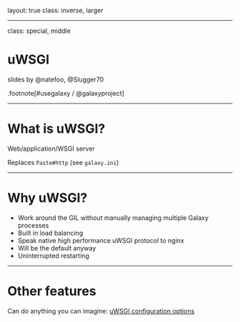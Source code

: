 layout: true
class: inverse, larger

---
class: special, middle
# uWSGI

slides by @natefoo, @Slugger70

.footnote[\#usegalaxy / @galaxyproject]

---
# What is uWSGI?

Web/application/WSGI server

Replaces `Paste#http` (see `galaxy.ini`)

---
# Why uWSGI?

- Work around the GIL without manually managing multiple Galaxy processes
- Built in load balancing
- Speak native high performance uWSGI protocol to nginx
- Will be the default anyway
- Uninterrupted restarting

---
# Other features

Can do anything you can imagine: [uWSGI configuration options](http://uwsgi-docs.readthedocs.io/en/latest/Options.html)

---
# How to use it

Add to `galaxy.ini`:
```ini
processes = 8
threads = 4
socket = 127.0.0.1:4001     # uwsgi protocol for nginx
http = 127.0.0.1:8080       # serve http directly
pythonpath = lib
master = True
logto = /srv/galaxy/server/uwsgi.log
# static maps if serving http directly
static-map = /static/style=/srv/galaxy/server/static/style/blue
static-map = /static=/srv/galaxy/server/galaxy/static
```

---
# How to use it

Configure *different handlers* in `job_conf.xml`:
```xml
    <handlers default="handlers">
        <handler id="handler0" tags="handlers"/>
        <handler id="handler1" tags="handlers"/>
    </handlers>
```

---
# Install uWSGI: easy mode

`cd` to Galaxy root dir and:
```console
$ . ./.venv/bin/activate
$ pip install uwsgi
```

---
# How to use it

`uwsgi --ini-paste galaxy.ini`

---
# Run job handlers (separately)

In supervisor session
